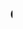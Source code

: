 
<style>
* {
    /* color: green; */
}
</style>
<marquee>
<h2 style="text-align: center">
Git
<marquee>
</h2>
<hr />







